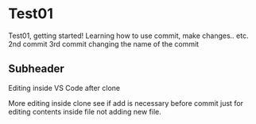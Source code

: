 # Test01
Test01, getting started!
Learning how to use commit, make changes.. etc.
2nd commit
3rd commit changing the name of the commit


## Subheader

Editing inside VS Code after clone

More editing inside clone
see if add is necessary before commit just for editing contents inside file not adding new file.